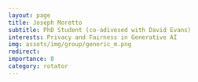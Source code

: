```yaml
---
layout: page
title: Joseph Moretto
subtitle: PhD Student (co-adivesed with David Evans)
interests: Privacy and Fairness in Generative AI
img: assets/img/group/generic_m.png
redirect: 
importance: 8
category: rotator
---
```

 